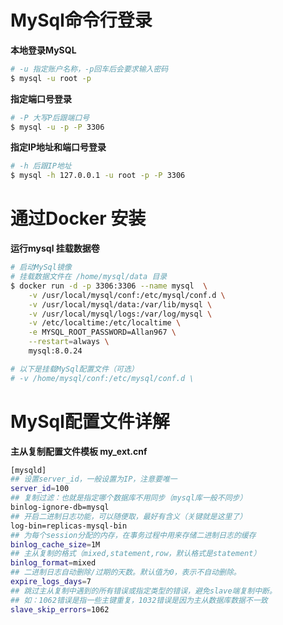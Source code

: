 # MySql命令行登录

**本地登录MySQL**

```bash
# -u 指定账户名称，-p回车后会要求输入密码
$ mysql -u root -p
```

**指定端口号登录**

```bash
# -P 大写P后跟端口号
$ mysql -u -p -P 3306
```

**指定IP地址和端口号登录**

```bash
# -h 后跟IP地址
$ mysql -h 127.0.0.1 -u root -p -P 3306
```

# 通过Docker 安装

**运行mysql 挂载数据卷**

```bash
# 启动MySql镜像
# 挂载数据文件在 /home/mysql/data 目录
$ docker run -d -p 3306:3306 --name mysql  \
    -v /usr/local/mysql/conf:/etc/mysql/conf.d \
    -v /usr/local/mysql/data:/var/lib/mysql \
    -v /usr/local/mysql/logs:/var/log/mysql \
    -v /etc/localtime:/etc/localtime \
    -e MYSQL_ROOT_PASSWORD=Allan967 \
    --restart=always \
    mysql:8.0.24

# 以下是挂载MySql配置文件（可选）
# -v /home/mysql/conf:/etc/mysql/conf.d \
```

# MySql配置文件详解

**主从复制配置文件模板 my_ext.cnf**

```bash
[mysqld]
## 设置server_id，一般设置为IP，注意要唯一
server_id=100
## 复制过滤：也就是指定哪个数据库不用同步（mysql库一般不同步）
binlog-ignore-db=mysql
## 开启二进制日志功能，可以随便取，最好有含义（关键就是这里了）
log-bin=replicas-mysql-bin
## 为每个session分配的内存，在事务过程中用来存储二进制日志的缓存
binlog_cache_size=1M
## 主从复制的格式（mixed,statement,row，默认格式是statement）
binlog_format=mixed
## 二进制日志自动删除/过期的天数。默认值为0，表示不自动删除。
expire_logs_days=7
## 跳过主从复制中遇到的所有错误或指定类型的错误，避免slave端复制中断。
## 如：1062错误是指一些主键重复，1032错误是因为主从数据库数据不一致
slave_skip_errors=1062
```



